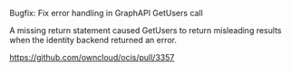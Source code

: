 Bugfix: Fix error handling in GraphAPI GetUsers call

A missing return statement caused GetUsers to return misleading results when
the identity backend returned an error.

https://github.com/owncloud/ocis/pull/3357
